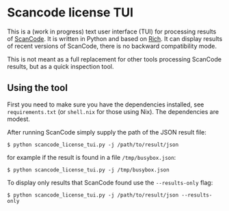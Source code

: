 # Scancode license TUI

This is a (work in progress) text user interface (TUI) for processing results
of [ScanCode][scancode]. It is written in Python and based on [Rich][rich]. It
can display results of recent versions of ScanCode, there is no backward
compatibility mode.

This is not meant as a full replacement for other tools processing ScanCode
results, but as a quick inspection tool.

## Using the tool

First you need to make sure you have the dependencies installed, see
`requirements.txt` (or `shell.nix` for those using Nix). The dependencies
are modest.

After running ScanCode simply supply the path of the JSON result file:

```
$ python scancode_license_tui.py -j /path/to/result/json
```

for example if the result is found in a file `/tmp/busybox.json`:

```
$ python scancode_license_tui.py -j /tmp/busybox.json
```

To display only results that ScanCode found use the `--results-only` flag:

```
$ python scancode_license_tui.py -j /path/to/result/json --results-only
```

[scancode]:https://github.com/nexB/scancode-toolkit
[rich]:https://github.com/Textualize/rich
